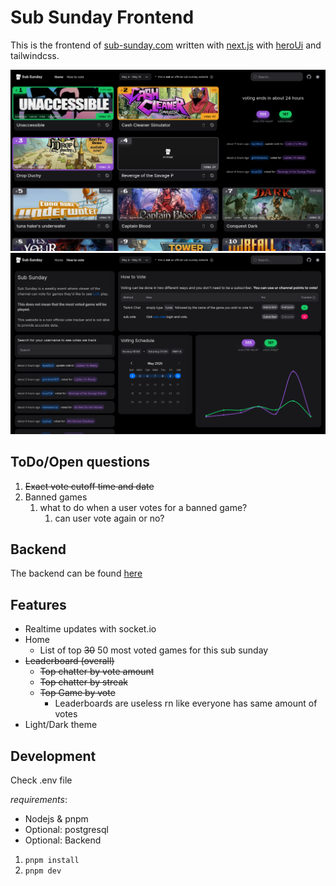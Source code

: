 # Sub Sunday Frontend

This is the frontend of [sub-sunday.com](http://sub-sunday.com) written with [next.js](https://nextjs.org) with [heroUi](http://heroui.com) and tailwindcss.

![image](/public/screenshots/home.png)
![image](/public/screenshots/about.png)

## ToDo/Open questions

1. ~~Exact vote cutoff time and date~~
2. Banned games
   1. what to do when a user votes for a banned game?
      1. can user vote again or no?

## Backend

The backend can be found [here](https://github.com/fr0gtech/subsunday-back)

## Features

- Realtime updates with socket.io
- Home
  - List of top ~~30~~ 50 most voted games for this sub sunday
- ~~Leaderboard (overall)~~
  - ~~Top chatter by vote amount~~
  - ~~Top chatter by streak~~
  - ~~Top Game by vote~~
    - Leaderboards are useless rn like everyone has same amount of votes
- Light/Dark theme

## Development

Check .env file

_requirements_:

- Nodejs & pnpm
- Optional: postgresql
- Optional: Backend

1. `pnpm install`
2. `pnpm dev`
